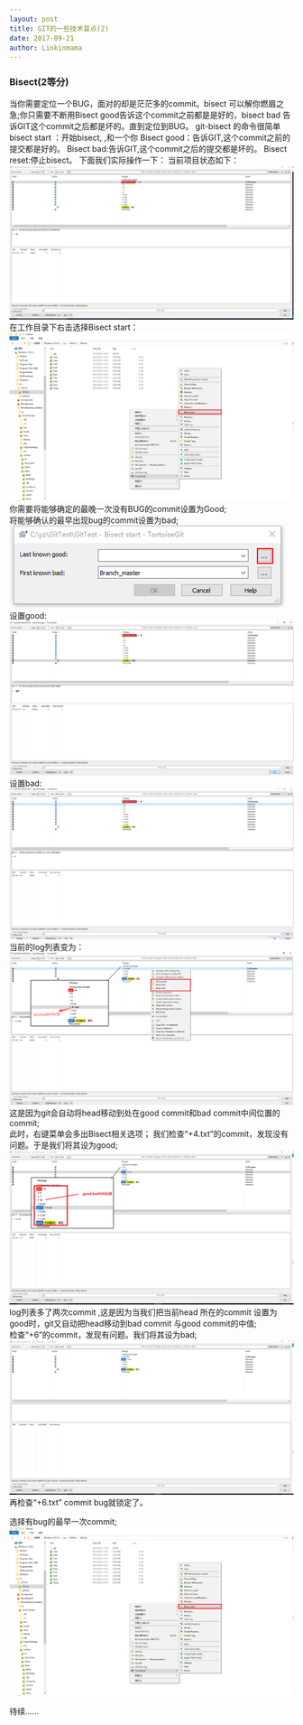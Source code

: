 ```yaml
---
layout: post
title: GIT的一些技术盲点(2)
date: 2017-09-21
author: Linkinmama
---
```



### Bisect(2等分)
当你需要定位一个BUG，面对的却是茫茫多的commit。bisect 可以解你燃眉之急;你只需要不断用Bisect good告诉这个commit之前都是是好的，bisect bad 告诉GIT这个commit之后都是坏的。直到定位到BUG。
git-bisect 的命令很简单
bisect start ：开始bisect, ,和一个你
Bisect good：告诉GIT,这个commit之前的提交都是好的。
Bisect bad:告诉GIT,这个commit之后的提交都是坏的。
Bisect reset:停止bisect。
下面我们实际操作一下：
当前项目状态如下：
![](/images/linkinmama/Bisect1.png)     
在工作目录下右击选择Bisect start：
![](/images/linkinmama/Bisect2.png)     
你需要将能够确定的最晚一次没有BUG的commit设置为Good;    
将能够确认的最早出现bug的commit设置为bad;     
![](/images/linkinmama/Bisect3.png)   
设置good:
![](/images/linkinmama/Bisect4.png)  
设置bad:
![](/images/linkinmama/Bisect5.png)
当前的log列表变为：
![](/images/linkinmama/Bisect6.png)
这是因为git会自动将head移动到处在good commit和bad commit中间位置的commit;   
此时，右键菜单会多出Bisect相关选项；
我们检查“+4.txt”的commit，发现没有问题。于是我们将其设为good;
![](/images/linkinmama/Bisect7.png)
log列表多了两次commit ,这是因为当我们把当前head 所在的commit 设置为good时，git又自动把head移动到bad commit 与good commit的中值;  
检查“+6”的commit，发现有问题。我们将其设为bad;   
![](/images/linkinmama/Bisect8.png)  
再检查“+6.txt” commit bug就锁定了。


选择有bug的最早一次commit;
![](/images/linkinmama/Bisect2.png)

 
待续......

